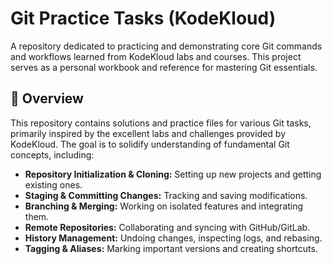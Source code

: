 # Git Practice Tasks (KodeKloud)

A repository dedicated to practicing and demonstrating core Git commands and workflows learned from KodeKloud labs and courses. This project serves as a personal workbook and reference for mastering Git essentials.

## 🚀 Overview

This repository contains solutions and practice files for various Git tasks, primarily inspired by the excellent labs and challenges provided by KodeKloud. The goal is to solidify understanding of fundamental Git concepts, including:

* **Repository Initialization & Cloning:** Setting up new projects and getting existing ones.
* **Staging & Committing Changes:** Tracking and saving modifications.
* **Branching & Merging:** Working on isolated features and integrating them.
* **Remote Repositories:** Collaborating and syncing with GitHub/GitLab.
* **History Management:** Undoing changes, inspecting logs, and rebasing.
* **Tagging & Aliases:** Marking important versions and creating shortcuts.
